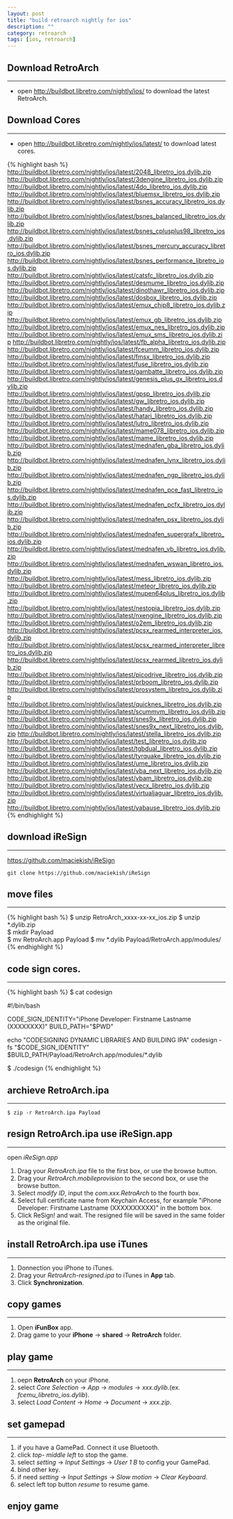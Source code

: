 ```yaml
---
layout: post
title: "build retroarch nightly for ios"
description: ""
category: retroarch 
tags: [ios, retroarch]
---
```



## Download RetroArch
---

* open <http://buildbot.libretro.com/nightly/ios/> to download the latest RetroArch.

## Download Cores
---

* open <http://buildbot.libretro.com/nightly/ios/latest/> to download latest cores.  

{% highlight bash %}
http://buildbot.libretro.com/nightly/ios/latest/2048_libretro_ios.dylib.zip
http://buildbot.libretro.com/nightly/ios/latest/3dengine_libretro_ios.dylib.zip
http://buildbot.libretro.com/nightly/ios/latest/4do_libretro_ios.dylib.zip
http://buildbot.libretro.com/nightly/ios/latest/bluemsx_libretro_ios.dylib.zip
http://buildbot.libretro.com/nightly/ios/latest/bsnes_accuracy_libretro_ios.dylib.zip
http://buildbot.libretro.com/nightly/ios/latest/bsnes_balanced_libretro_ios.dylib.zip
http://buildbot.libretro.com/nightly/ios/latest/bsnes_cplusplus98_libretro_ios.dylib.zip
http://buildbot.libretro.com/nightly/ios/latest/bsnes_mercury_accuracy_libretro_ios.dylib.zip
http://buildbot.libretro.com/nightly/ios/latest/bsnes_performance_libretro_ios.dylib.zip
http://buildbot.libretro.com/nightly/ios/latest/catsfc_libretro_ios.dylib.zip
http://buildbot.libretro.com/nightly/ios/latest/desmume_libretro_ios.dylib.zip
http://buildbot.libretro.com/nightly/ios/latest/dinothawr_libretro_ios.dylib.zip
http://buildbot.libretro.com/nightly/ios/latest/dosbox_libretro_ios.dylib.zip
http://buildbot.libretro.com/nightly/ios/latest/emux_chip8_libretro_ios.dylib.zip
http://buildbot.libretro.com/nightly/ios/latest/emux_gb_libretro_ios.dylib.zip
http://buildbot.libretro.com/nightly/ios/latest/emux_nes_libretro_ios.dylib.zip
http://buildbot.libretro.com/nightly/ios/latest/emux_sms_libretro_ios.dylib.zip
http://buildbot.libretro.com/nightly/ios/latest/fb_alpha_libretro_ios.dylib.zip
http://buildbot.libretro.com/nightly/ios/latest/fceumm_libretro_ios.dylib.zip
http://buildbot.libretro.com/nightly/ios/latest/fmsx_libretro_ios.dylib.zip
http://buildbot.libretro.com/nightly/ios/latest/fuse_libretro_ios.dylib.zip
http://buildbot.libretro.com/nightly/ios/latest/gambatte_libretro_ios.dylib.zip
http://buildbot.libretro.com/nightly/ios/latest/genesis_plus_gx_libretro_ios.dylib.zip
http://buildbot.libretro.com/nightly/ios/latest/gpsp_libretro_ios.dylib.zip
http://buildbot.libretro.com/nightly/ios/latest/gw_libretro_ios.dylib.zip
http://buildbot.libretro.com/nightly/ios/latest/handy_libretro_ios.dylib.zip
http://buildbot.libretro.com/nightly/ios/latest/hatari_libretro_ios.dylib.zip
http://buildbot.libretro.com/nightly/ios/latest/lutro_libretro_ios.dylib.zip
http://buildbot.libretro.com/nightly/ios/latest/mame078_libretro_ios.dylib.zip
http://buildbot.libretro.com/nightly/ios/latest/mame_libretro_ios.dylib.zip
http://buildbot.libretro.com/nightly/ios/latest/mednafen_gba_libretro_ios.dylib.zip
http://buildbot.libretro.com/nightly/ios/latest/mednafen_lynx_libretro_ios.dylib.zip
http://buildbot.libretro.com/nightly/ios/latest/mednafen_ngp_libretro_ios.dylib.zip
http://buildbot.libretro.com/nightly/ios/latest/mednafen_pce_fast_libretro_ios.dylib.zip
http://buildbot.libretro.com/nightly/ios/latest/mednafen_pcfx_libretro_ios.dylib.zip
http://buildbot.libretro.com/nightly/ios/latest/mednafen_psx_libretro_ios.dylib.zip
http://buildbot.libretro.com/nightly/ios/latest/mednafen_supergrafx_libretro_ios.dylib.zip
http://buildbot.libretro.com/nightly/ios/latest/mednafen_vb_libretro_ios.dylib.zip
http://buildbot.libretro.com/nightly/ios/latest/mednafen_wswan_libretro_ios.dylib.zip
http://buildbot.libretro.com/nightly/ios/latest/mess_libretro_ios.dylib.zip
http://buildbot.libretro.com/nightly/ios/latest/meteor_libretro_ios.dylib.zip
http://buildbot.libretro.com/nightly/ios/latest/mupen64plus_libretro_ios.dylib.zip
http://buildbot.libretro.com/nightly/ios/latest/nestopia_libretro_ios.dylib.zip
http://buildbot.libretro.com/nightly/ios/latest/nxengine_libretro_ios.dylib.zip
http://buildbot.libretro.com/nightly/ios/latest/o2em_libretro_ios.dylib.zip
http://buildbot.libretro.com/nightly/ios/latest/pcsx_rearmed_interpreter_ios.dylib.zip
http://buildbot.libretro.com/nightly/ios/latest/pcsx_rearmed_interpreter_libretro_ios.dylib.zip
http://buildbot.libretro.com/nightly/ios/latest/pcsx_rearmed_libretro_ios.dylib.zip
http://buildbot.libretro.com/nightly/ios/latest/picodrive_libretro_ios.dylib.zip
http://buildbot.libretro.com/nightly/ios/latest/prboom_libretro_ios.dylib.zip
http://buildbot.libretro.com/nightly/ios/latest/prosystem_libretro_ios.dylib.zip
http://buildbot.libretro.com/nightly/ios/latest/quicknes_libretro_ios.dylib.zip
http://buildbot.libretro.com/nightly/ios/latest/scummvm_libretro_ios.dylib.zip
http://buildbot.libretro.com/nightly/ios/latest/snes9x_libretro_ios.dylib.zip
http://buildbot.libretro.com/nightly/ios/latest/snes9x_next_libretro_ios.dylib.zip
http://buildbot.libretro.com/nightly/ios/latest/stella_libretro_ios.dylib.zip
http://buildbot.libretro.com/nightly/ios/latest/test_libretro_ios.dylib.zip
http://buildbot.libretro.com/nightly/ios/latest/tgbdual_libretro_ios.dylib.zip
http://buildbot.libretro.com/nightly/ios/latest/tyrquake_libretro_ios.dylib.zip
http://buildbot.libretro.com/nightly/ios/latest/ume_libretro_ios.dylib.zip
http://buildbot.libretro.com/nightly/ios/latest/vba_next_libretro_ios.dylib.zip
http://buildbot.libretro.com/nightly/ios/latest/vbam_libretro_ios.dylib.zip
http://buildbot.libretro.com/nightly/ios/latest/vecx_libretro_ios.dylib.zip
http://buildbot.libretro.com/nightly/ios/latest/virtualjaguar_libretro_ios.dylib.zip
http://buildbot.libretro.com/nightly/ios/latest/yabause_libretro_ios.dylib.zip
{% endhighlight %}

## download iReSign 
---

<https://github.com/maciekish/iReSign>

`git clone https://github.com/maciekish/iReSign`

## move files
---
{% highlight bash %}
$ unzip RetroArch_xxxx-xx-xx_ios.zip
$ unzip *.dylib.zip  
$ mkdir Payload  
$ mv RetroArch.app Payload
$ mv *.dylib Payload/RetroArch.app/modules/
{% endhighlight %}


## code sign cores.
---

{% highlight bash %}
$ cat codesign

#!/bin/bash

CODE_SIGN_IDENTITY="iPhone Developer: Firstname Lastname (XXXXXXXX)"
BUILD_PATH="$PWD"

echo "CODESIGNING DYNAMIC LIBRARIES AND BUILDING IPA"
codesign -fs "$CODE_SIGN_IDENTITY" $BUILD_PATH/Payload/RetroArch.app/modules/\*.dylib

$ ./codesign
{% endhighlight %}

## archieve **RetroArch.ipa**
---

`$ zip -r RetroArch.ipa Payload`

## resign RetroArch.ipa use **iReSign.app**
---

open *iReSign.app* 

1.  Drag your *RetroArch.ipa* file to the first box, or use the browse button.
1.  Drag your *RetroArch.mobileprovision* to the second box, or use the browse button.
1.  Select *modify ID*, input the *com.xxx.RetroArch* to the fourth box.
1.  Select full certificate name from Keychain Access, for example "iPhone Developer: Firstname Lastname (XXXXXXXXXX)" in the bottom box.
1.  Click ReSign! and wait. The resigned file will be saved in the same folder as the original file.

## install RetroArch.ipa use iTunes
---

1. Donnection you iPhone to iTunes.
1. Drag your *RetroArch-resigned.ipa* to iTunes in **App** tab.
1. Click **Synchronization**.

## copy games
---

1. Open **iFunBox** app.
1. Drag game to your **iPhone** -> **shared** -> **RetroArch** folder.

## play game
---

1. oepn **RetroArch** on your iPhone.
1. select *Core Selection* -> *App* -> *modules* -> *xxx.dylib*.(ex. *fcemu_libretro_ios.dylib*).
1. select *Load Content* -> *Home* -> *Document* -> *xxx.zip*.

## set gamepad
---

1. if you have a GamePad. Connect it use Bluetooth.
1. click *top- middle left* to stop the game.
1. select *setting* -> *Input Settings* -> *User 1 B* to config your GamePad.
1. bind other key.
1. if need *setting* -> *Input Settings* -> *Slow motion* -> *Clear Keyboard*.
1. select left top button *resume* to resume game.

## enjoy game
